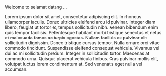 Welcome to selamat datang ...

Lorem ipsum dolor sit amet, consectetur adipiscing elit. In rhoncus ullamcorper iaculis. Donec ultricies eleifend arcu id pulvinar. Integer diam libero, feugiat ut tortor et, tempus sollicitudin nibh. Aenean bibendum enim quis tempor facilisis. Pellentesque habitant morbi tristique senectus et netus et malesuada fames ac turpis egestas. Nullam facilisis ex pulvinar elit sollicitudin dignissim. Donec tristique cursus tempor. Nulla ornare orci vitae commodo tincidunt. Suspendisse eleifend consequat vehicula. Vivamus vel dui ac mi sollicitudin pretium. Integer in sollicitudin tortor. Maecenas at commodo urna. Quisque placerat vehicula finibus. Cras pulvinar mollis elit, volutpat luctus lorem condimentum at. Sed venenatis eget nulla vel accumsan.
